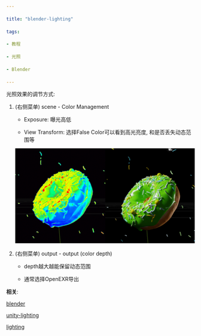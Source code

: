 ```yaml
---

title: "blender-lighting"

tags:

- 教程

- 光照

- Blender

---
```




光照效果的调节方式: 



1. (右侧菜单) scene - Color Management

	- Exposure: 曝光高低

	- View Transform: 选择False Color可以看到高光亮度, 和是否丢失动态范围等



	![false-color-blender.png.png](assets/false-color-blender.png.png)



2. (右侧菜单) output - output (color depth)

	- depth越大越能保留动态范围

	- 通常选择OpenEXR导出





**相关**:

[blender](blender/blender.md)

[unity-lighting](unity/unity-lighting.md)

[lighting](notes/lighting.md)



